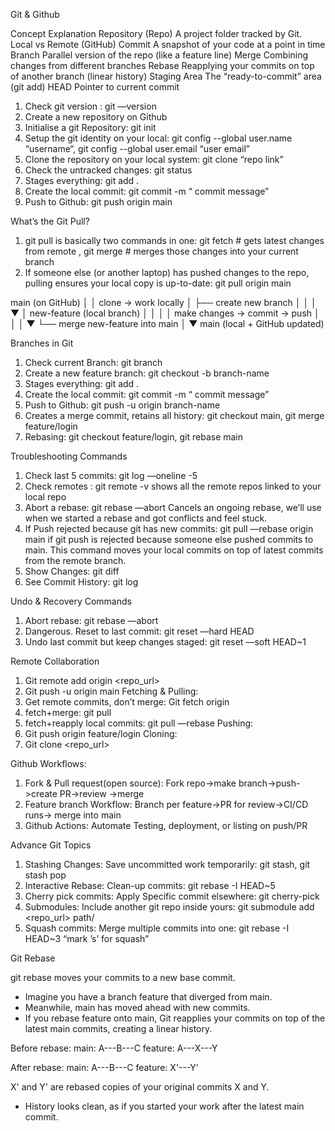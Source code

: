 Git & Github

Concept Explanation
Repository (Repo) A project folder tracked by Git. Local vs Remote (GitHub)
Commit A snapshot of your code at a point in time
Branch Parallel version of the repo (like a feature line)
Merge Combining changes from different branches
Rebase Reapplying your commits on top of another branch (linear history)
Staging Area The “ready-to-commit” area (git add)
HEAD Pointer to current commit

1. Check git version : git —version
2. Create a new repository on Github
3. Initialise a git Repository: git init
4. Setup the git identity on your local: git config --global user.name “username“, git config --global user.email “user email”
5. Clone the repository on your local system: git clone “repo link”
6. Check the untracked changes: git status
7. Stages everything: git add .
8. Create the local commit: git commit -m “ commit message”
9. Push to Github: git push origin main

What’s the Git Pull?

1. git pull is basically two commands in one: git fetch # gets latest changes from remote , git merge # merges those changes into your current branch
2. If someone else (or another laptop) has pushed changes to the repo, pulling ensures your local copy is up-to-date: git pull origin main

main (on GitHub)
│
│ clone → work locally
│
├── create new branch
│ │
│ ▼
│ new-feature (local branch)
│ │
│ │ make changes → commit → push
│ │
│ ▼
└── merge new-feature into main
│
▼
main (local + GitHub updated)

Branches in Git

1. Check current Branch: git branch
2. Create a new feature branch: git checkout -b branch-name
3. Stages everything: git add .
4. Create the local commit: git commit -m “ commit message”
5. Push to Github: git push -u origin branch-name
6. Creates a merge commit, retains all history: git checkout main, git merge feature/login
7. Rebasing: git checkout feature/login, git rebase main

Troubleshooting Commands

1. Check last 5 commits: git log —oneline -5
2. Check remotes : git remote -v shows all the remote repos linked to your local repo
3. Abort a rebase: git rebase —abort Cancels an ongoing rebase, we’ll use when we started a rebase and got conflicts and feel stuck.
4. If Push rejected because git has new commits: git pull —rebase origin main if git push is rejected because someone else pushed commits to main. This command moves your local commits on top of latest commits from the remote branch.
5. Show Changes: git diff
6. See Commit History: git log

Undo & Recovery Commands

1. Abort rebase: git rebase —abort
2. Dangerous. Reset to last commit: git reset —hard HEAD
3. Undo last commit but keep changes staged: git reset —soft HEAD~1

Remote Collaboration

1. Git remote add origin <repo_url>
2. Git push -u origin main
   Fetching & Pulling:
3. Get remote commits, don’t merge: Git fetch origin
4. fetch+merge: git pull
5. fetch+reapply local commits: git pull —rebase
   Pushing:
6. Git push origin feature/login
   Cloning:
7. Git clone <repo_url>

Github Workflows:

1. Fork & Pull request(open source): Fork repo->make branch->push->create PR->review ->merge
2. Feature branch Workflow: Branch per feature->PR for review->CI/CD runs-> merge into main
3. Github Actions: Automate Testing, deployment, or listing on push/PR

Advance Git Topics

1. Stashing Changes: Save uncommitted work temporarily: git stash, git stash pop
2. Interactive Rebase: Clean-up commits: git rebase -I HEAD~5
3. Cherry pick commits: Apply Specific commit elsewhere: git cherry-pick <commit-hash>
4. Submodules: Include another git repo inside yours: git submodule add <repo_url> path/
5. Squash commits: Merge multiple commits into one: git rebase -I HEAD~3 “mark ’s’ for squash”

Git Rebase

git rebase moves your commits to a new base commit.

- Imagine you have a branch feature that diverged from main.
- Meanwhile, main has moved ahead with new commits.
- If you rebase feature onto main, Git reapplies your commits on top of the latest main commits, creating a linear history.

Before rebase:
main: A---B---C
feature: A---X---Y

After rebase:
main: A---B---C
feature: X'---Y'

X' and Y' are rebased copies of your original commits X and Y.

- History looks clean, as if you started your work after the latest main commit.
